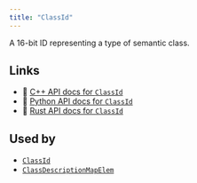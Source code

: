 ```yaml
---
title: "ClassId"
---
```


A 16-bit ID representing a type of semantic class.


## Links
 * 🌊 [C++ API docs for `ClassId`](https://ref.rerun.io/docs/cpp/stable/structrerun_1_1datatypes_1_1ClassId.html)
 * 🐍 [Python API docs for `ClassId`](https://ref.rerun.io/docs/python/stable/common/datatypes#rerun.datatypes.ClassId)
 * 🦀 [Rust API docs for `ClassId`](https://docs.rs/rerun/latest/rerun/datatypes/struct.ClassId.html)


## Used by

* [`ClassId`](../components/class_id.md)
* [`ClassDescriptionMapElem`](../datatypes/class_description_map_elem.md)
